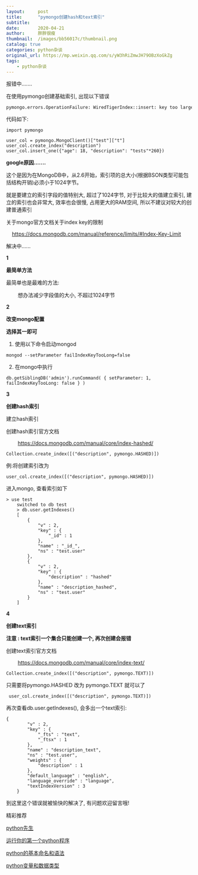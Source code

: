 ```yaml
---
layout:     post
title:      "pymongo创建hash和text索引"
subtitle:   
date:       2020-04-21
author:     胖胖很瘦
thumbnail:  /images/bb56017c/thumbnail.png
catalog: true
categories: python杂谈
original_url: https://mp.weixin.qq.com/s/yW3hRiZmwJH79OBzXoGkZg
tags:
    - python杂谈
---
```


报错中.......

在使用pymongo创建基础索引, 出现以下错误

```
pymongo.errors.OperationFailure: WiredTigerIndex::insert: key too large to index, failing
```

代码如下:

```
import pymongo

user_col = pymongo.MongoClient()["test"]["t"]
user_col.create_index("description")
user_col.insert_one({"age": 18, "description": "tests"*260})
```

**google原因.......**

这个是因为在MongoDB中，从2.6开始，索引项的总大小(根据BSON类型可能包括结构开销)必须小于1024字节。

就是要建立的索引字段的值特别大, 超过了1024字节, 对于比较大的值建立索引, 建立的索引也会非常大, 效率也会很慢, 占用更大的RAM空间, 所以不建议对较大的创建普通索引

关于mongo官方文档关于index key的限制

    https://docs.mongodb.com/manual/reference/limits/#Index-Key-Limit

解决中......

**1**

**最简单方法**

最简单也是最难的方法:

        想办法减少字段值的大小, 不超过1024字节

**2**

**改变mongo配置**

**选择其一即可**

1. 使用以下命令启动mongod

```
mongod --setParameter failIndexKeyTooLong=false
```

2. 在mongo中执行

```
db.getSiblingDB('admin').runCommand( { setParameter: 1, failIndexKeyTooLong: false } )
```

**3**

**创建hash索引**

建立hash索引

创建hash索引官方文档

        https://docs.mongodb.com/manual/core/index-hashed/

```
Collection.create_index([("description", pymongo.HASHED)])
```

例:将创建索引改为

```
user_col.create_index([("description", pymongo.HASHED)])
```

进入mongo, 查看索引如下

```
> use test
    switched to db test
    > db.user.getIndexes()
    [
        {
            "v" : 2,
            "key" : {
                "_id" : 1
            },
            "name" : "_id_",
            "ns" : "test.user"
        },
        {
            "v" : 2,
            "key" : {
                "description" : "hashed"
            },
            "name" : "description_hashed",
            "ns" : "test.user"
        }
    ]

```

**4**

**创建text索引**

**注意 : text索引一个集合只能创建一个, 再次创建会报错**

创建text索引官方文档

        https://docs.mongodb.com/manual/core/index-text/

```
Collection.create_index([("description", pymongo.TEXT)])
```

只需要将pymongo.HASHED 改为 pymongo.TEXT 就可以了

```
 user_col.create_index([("description", pymongo.TEXT)])
```

再次查看db.user.getIndexes(), 会多出一个text索引:

```
{
        "v" : 2,
        "key" : {
            "_fts" : "text",
            "_ftsx" : 1
        },
        "name" : "description_text",
        "ns" : "test.user",
        "weights" : {
            "description" : 1
        },
        "default_language" : "english",
        "language_override" : "language",
        "textIndexVersion" : 3
    }

```

到这里这个错误就被愉快的解决了, 有问题欢迎留言哦!

精彩推荐

[python先生](http://mp.weixin.qq.com/s?__biz=MzUyMzk3OTYyMQ==&mid=2247483838&idx=3&sn=7069f68a7b891add00bfa1853d8cd536&chksm=fa351fb4cd4296a21ad2ac8a9e4639e6d0fb3c564f271e97975be2302d9ff49c279bb54e7427&scene=21#wechat_redirect)

[运行你的第一个python程序](http://mp.weixin.qq.com/s?__biz=MzUyMzk3OTYyMQ==&mid=2247483838&idx=1&sn=2110b268f0dda085d956f00c9dfc9b33&chksm=fa351fb4cd4296a27990a04a6f966a3ca6071e3e0897c561bad10b88090bf691a464ef0fcddf&scene=21#wechat_redirect)

[python的基本命名和语法](http://mp.weixin.qq.com/s?__biz=MzUyMzk3OTYyMQ==&mid=2247483842&idx=1&sn=50e67981ff984213b15c66f635096294&chksm=fa351fc8cd4296dea5ad22632d47edececb3a82718a24ff113bd53f20057236a8ca2d2f68293&scene=21#wechat_redirect)

[python变量和数据类型](http://mp.weixin.qq.com/s?__biz=MzUyMzk3OTYyMQ==&mid=2247483848&idx=1&sn=d3715217de50fa56e9fde282e69b16e5&chksm=fa351fc2cd4296d484c47e0e104c8fa772a563a778f4634a0cad9234bb1d08a851b69dd5e012&scene=21#wechat_redirect)